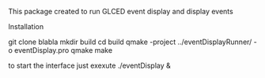 This package created to run GLCED event display and display events

Installation

git clone blabla
mkdir build
cd build
qmake -project ../eventDisplayRunner/ -o eventDisplay.pro
qmake
make

to start the interface just exexute
./eventDisplay &



